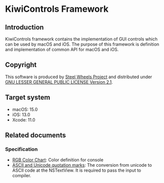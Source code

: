 # KiwiControls Framework

## Introduction
KiwiControls framework contains the implementation of GUI controls which can be
used by macOS and iOS. The purpose of this framework is definition and implementation of common API for macOS and iOS.

## Copyright
This software is produced by [Steel Wheels Project](http://steelwheels.github.io) and distributed under
[GNU LESSER GENERAL PUBLIC LICENSE Version 2.1](https://www.gnu.org/licenses/lgpl-2.1-standalone.html).

## Target system
* macOS: 15.0
* iOS:   13.0
* Xcode: 11.0

## Related documents
### Specification
* [RGB Color Chart](http://lowlife.jp/yasusii/static/color_chart.html): Color definition for console
* [ASCII and Unicode quotation marks](https://www.cl.cam.ac.uk/~mgk25/ucs/quotes.html): The conversion from unicode to ASCII code at the NSTextView. It is required to pass the input to compiler.

